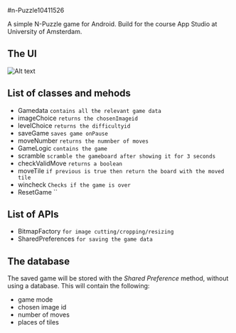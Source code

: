 #n-Puzzle10411526

A simple N-Puzzle game for Android. Build for the course App Studio at University of Amsterdam.

## The UI
![Alt text](http://i.imgur.com/p5UJqy8.png)

## List of classes and mehods
- Gamedata `contains all the relevant game data`
 - imageChoice `returns the chosenImageid`
 - levelChoice `returns the difficultyid`
 - saveGame `saves game onPause`
 - moveNumber `returns the numnber of moves`
- GameLogic `contains the game`
 - scramble `scramble the gameboard after showing it for 3 seconds`
 - checkValidMove `returns a boolean`
 - moveTile `if previous is true then return the board with the moved tile`
 - wincheck `Checks if the game is over`
- ResetGame ``

## List of APIs
- BitmapFactory `for image cutting/cropping/resizing`
- SharedPreferences `for saving the game data`


## The database
The saved game will be stored with the _Shared Preference_ method, without using a database. This will contain the following:
- game mode
- chosen image id
- number of moves
- places of tiles